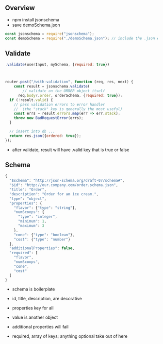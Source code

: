 ## Overview

- npm install jsonschema
- save demoSchema.json

```js
const jsonschema = require("jsonschema");
const demoSchema = require("./demoSchema.json"); // include the .json extension
```

## Validate

```js
.validate(userInput, mySchema, {required: true})



router.post("/with-validation", function (req, res, next) {
    const result = jsonschema.validate(
        // validate on the ORDER object itself
      req.body?.order, orderSchema, {required: true});
  if (!result.valid) {
    // pass validation errors to error handler
    //  (the "stack" key is generally the most useful)
    const errs = result.errors.map(err => err.stack);
    throw new BadRequestError(errs);
  }

  // insert into db ...
  return res.json({ordered: true});
});
```

- after validate, result will have .valid key that is true or false

## Schema

```js
{
  "$schema": "http://json-schema.org/draft-07/schema#",
  "$id": "http://our.company.com/order.schema.json",
  "title": "Order",
  "description": "Order for an ice cream.",
  "type": "object",
  "properties": {
    "flavor": {"type": "string"},
    "numScoops": {
      "type": "integer",
      "minimum": 1,
      "maximum": 3
    },
    "cone": {"type": "boolean"},
    "cost": {"type": "number"}
  },
  "additionalProperties": false,
  "required": [
    "flavor",
    "numScoops",
    "cone",
    "cost"
  ]
}
```

- schema is boilerplate
- id, title, description, are decorative

- properties key for all
- value is another object

- additional properties will fail

- required, array of keys; anything optional take out of here
